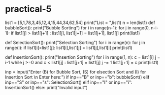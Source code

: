 # practical-5
list1 = [5,1,78,3,45,12,4,15,44,34,62,54]
print("List = ",list1)
n = len(list1)
def bubbleSort():
    print("Bubble Sorting")
    for i in range(n-1): 
        for j in range(0, n-i-1): 
            if list1[j] > list1[j+1] : 
                list1[j], list1[j+1] = list1[j+1], list1[j] 
    print(list1)

def SelectionSort():
	print("Selection Sorting")
	for i in range(n):
		for j in range(i):
			if list1[i]<list1[j]:
				list1[i],list1[j] = list1[j],list1[i]
	print(list1)
	
def InsertionSort():
    print("Insertion Sorting")
    for i in range(1, n): 
        c = list1[i] 
        j = i-1
        while j >=0 and c < list1[j] : 
                list1[j+1] = list1[j] 
                j -= 1
        list1[j+1] = c
    print(list1)

inp = input("Enter (B) for Bubble Sort, (S) for elsection Sort and (I) for Insertion Sort \n Enter here:")
if inp=="B" or inp=="b":
	bubbleSort()
elif inp=="S" or inp=="s":
	SelectionSort()
elif inp=="I" or inp=="i":
	InsertionSort()
else:
	print("Invalid input")
